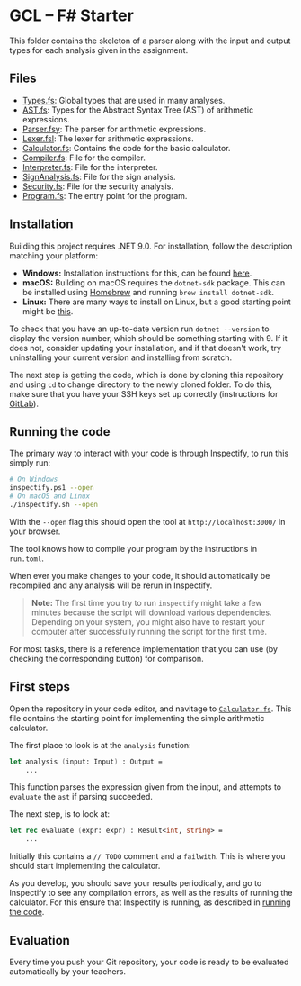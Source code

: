 # GCL – F# Starter

This folder contains the skeleton of a parser along with the input and output types for each analysis given in the assignment.

## Files

- [Types.fs](src/Types.fs): Global types that are used in many analyses.
- [AST.fs](src/AST.fs): Types for the Abstract Syntax Tree (AST) of arithmetic expressions.
- [Parser.fsy](src/Parser.fsy): The parser for arithmetic expressions.
- [Lexer.fsl](src/Lexer.fsl): The lexer for arithmetic expressions.
- [Calculator.fs](src/Calculator.fs): Contains the code for the basic calculator.
- [Compiler.fs](src/Compiler.fs): File for the compiler.
- [Interpreter.fs](src/Interpreter.fs): File for the interpreter.
- [SignAnalysis.fs](src/SignAnalysis.fs): File for the sign analysis.
- [Security.fs](src/Security.fs): File for the security analysis.
- [Program.fs](src/Program.fs): The entry point for the program.

## Installation

Building this project requires .NET 9.0. For installation, follow the description matching your platform:

- **Windows:** Installation instructions for this, can be found [here](https://dotnet.microsoft.com/en-us/download).
- **macOS:** Building on macOS requires the `dotnet-sdk` package. This can be installed using [Homebrew](https://brew.sh) and running `brew install dotnet-sdk`.
- **Linux:** There are many ways to install on Linux, but a good starting point might be [this](https://fsharp.org/use/linux/).

To check that you have an up-to-date version run `dotnet --version` to display the version number, which should be something starting with 9. If it does not, consider updating your installation, and if that doesn't work, try uninstalling your current version and installing from scratch.

The next step is getting the code, which is done by cloning this repository and using `cd` to change directory to the newly cloned folder. To do this, make sure that you have your SSH keys set up correctly (instructions for [GitLab](https://docs.gitlab.com/ee/user/ssh.html)).

## Running the code

The primary way to interact with your code is through Inspectify, to run this simply run:

```bash
# On Windows
inspectify.ps1 --open
# On macOS and Linux
./inspectify.sh --open
```

With the `--open` flag this should open the tool at `http://localhost:3000/` in your browser.

The tool knows how to compile your program by the instructions in `run.toml`.

When ever you make changes to your code, it should automatically be recompiled and any analysis will be rerun in Inspectify.

> **Note:** The first time you try to run `inspectify` might take a few minutes because the script will download various dependencies. Depending on your system, you might also have to restart your computer after successfully running the script for the first time.

For most tasks, there is a reference implementation that you can use (by checking the corresponding button) for comparison.

## First steps

Open the repository in your code editor, and navitage to [`Calculator.fs`](Calculator.fs). This file contains the starting point for implementing the simple arithmetic calculator.

The first place to look is at the `analysis` function:

```fs
let analysis (input: Input) : Output =
    ...
```

This function parses the expression given from the input, and attempts to `evaluate` the `ast` if parsing succeeded.

The next step, is to look at:

```fs
let rec evaluate (expr: expr) : Result<int, string> =
    ...
```

Initially this contains a `// TODO` comment and a `failwith`. This is where you should start implementing the calculator.

As you develop, you should save your results periodically, and go to Inspectify to see any compilation errors, as well as the results of running the calculator. For this ensure that Inspectify is running, as described in [running the code](#running-the-code).

## Evaluation

Every time you push your Git repository, your code is ready to be evaluated automatically by your teachers.

